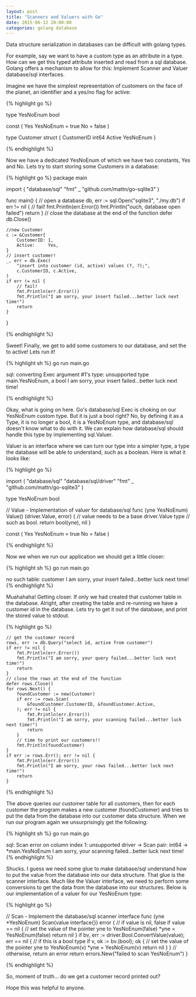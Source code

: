 ```yaml
---
layout: post
title: "Scanners and Valuers with Go"
date: 2015-06-12 20:00:00
categories: golang database
---
```


Data structure serialization in databases can be difficult with golang types.

For example, say we want to have a custom type as an attribute in a type.  How 
can we get this typed attribute inserted and read from a sql database.  Golang 
offers a mechanism to allow for this: Implement Scanner and Valuer database/sql 
interfaces.

Imagine we have the simplest representation of customers on the face of the 
planet, an identifier and a yes/no flag for active:

{% highlight go %}

type YesNoEnum bool

const (
	Yes YesNoEnum = true
	No            = false
)

type Customer struct {
	CustomerID int64
	Active     YesNoEnum
}

{% endhighlight %}

Now we have a dedicated YesNoEnum of which we have two constants, Yes and No. 
Lets try to start storing some Customers in a database:


{% highlight go %}
package main

import (
	"database/sql"
	"fmt"
	_ "github.com/mattn/go-sqlite3"
)

func main() {
	// open a database
	db, err := sql.Open("sqlite3", "./my.db")
	if err != nil {
		// fail!
		fmt.Println(err.Error())
		fmt.Println("ouch, database open failed")
		return
	}
	// close the database at the end of the function
	defer db.Close()

	//new Customer
	c := &Customer{
		CustomerID: 1,
		Active:     Yes,
	}
	// insert customer!
	_, err = db.Exec(
		"insert into customer (id, active) values (?, ?);",
		c.CustomerID, c.Active,
	)
	if err != nil {
		// fail!
		fmt.Println(err.Error())
		fmt.Println("I am sorry, your insert failed...better luck next time!")
		return
	}
}

{% endhighlight %}

Sweet!  Finally, we get to add some customers to our database, and set the to 
active!  Lets run it!

{% highlight sh %}
    go run main.go

sql: converting Exec argument #1's type: unsupported type main.YesNoEnum, a bool
I am sorry, your insert failed...better luck next time!

{% endhighlight %}

Okay, what is going on here.  Go's database/sql Exec is choking on our YesNoEnum custom
type.  But it is just a bool right?  No, by defining it as a Type, it is no longer a bool, it is a YesNoEnum type, and database/sql doesn't know what to do with it.  We can explain how database/sql should handle this type by implementing sql.Valuer.

Valuer is an interface where we can turn our type into a simpler type, a type the database will be able to understand, such as a boolean.  Here is what it looks like:

{% highlight go %}

import (
	"database/sql"
	"database/sql/driver"
	"fmt"
	_ "github.com/mattn/go-sqlite3"
)

type YesNoEnum bool

// Value - Implementation of valuer for database/sql
func (yne YesNoEnum) Value() (driver.Value, error) {
    // value needs to be a base driver.Value type
    // such as bool.
	return bool(yne), nil
}

const (
	Yes YesNoEnum = true
	No            = false
)
    
{% endhighlight %}

Now we when we run our application we should get a little closer:

{% highlight sh %}
    go run main.go

no such table: customer
I am sorry, your insert failed...better luck next time!
{% endhighlight %}

Muahahaha! Getting closer.  If only we had created that customer table in the database. Alright, after creating the table and re-running we have a customer id in the database.  Lets try to get it out of the database, and print the stored value to stdout.

{% highlight go %}

	// get the customer record
	rows, err := db.Query("select id, active from customer")
	if err != nil {
		fmt.Println(err.Error())
		fmt.Println("I am sorry, your query failed...better luck next time!")
		return
	}
	// close the rows at the end of the function
	defer rows.Close()
	for rows.Next() {
		foundCustomer := new(Customer)
		if err := rows.Scan(
			&foundCustomer.CustomerID, &foundCustomer.Active,
		); err != nil {
			fmt.Println(err.Error())
			fmt.Println("I am sorry, your scanning failed...better luck next time!")
			return
		}
		// time to print our customers!!
		fmt.Println(foundCustomer)
	}
	if err := rows.Err(); err != nil {
		fmt.Println(err.Error())
		fmt.Println("I am sorry, your rows failed...better luck next time!")
		return
	}
{% endhighlight %}

The above queries our customer table for all customers, then for each customer the program makes a new customer (foundCustomer) and tries to put the data from the database into our customer data structure.  When we run our program again we unsurprisingly get the following:

{% highlight sh %}
go run main.go

sql: Scan error on column index 1: unsupported driver -> Scan pair: int64 -> *main.YesNoEnum
I am sorry, your scanning failed...better luck next time!
{% endhighlight %}

Shucks.  I guess we need some glue to make database/sql understand how to put the value from the database into our data structure.  That glue is the scanner interface.  Much like the Valuer interface, we need to perform some conversions to get the data from the database into our structures.  Below is our implementation of a valuer for our YesNoEnum type:

{% highlight go %}

// Scan - Implement the database/sql scanner interface
func (yne *YesNoEnum) Scan(value interface{}) error {
	// if value is nil, false
	if value == nil {
		// set the value of the pointer yne to YesNoEnum(false)
		*yne = YesNoEnum(false)
		return nil
	}
	if bv, err := driver.Bool.ConvertValue(value); err == nil {
		// if this is a bool type
		if v, ok := bv.(bool); ok {
			// set the value of the pointer yne to YesNoEnum(v)
			*yne = YesNoEnum(v)
			return nil
		}
	}
	// otherwise, return an error
	return errors.New("failed to scan YesNoEnum")
}

{% endhighlight %}

So, moment of truth... do we get a customer record printed out?

Hope this was helpful to anyone.
